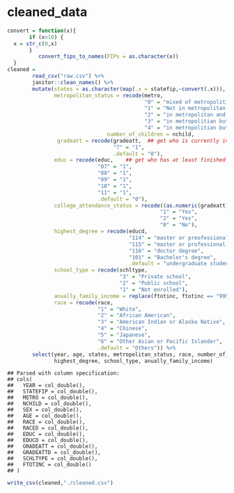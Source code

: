 cleaned\_data
================

``` r
convert = function(x){
       if (x<10) {
  x = str_c(0,x) 
       }
          convert_fips_to_names(FIPs = as.character(x)) 
  }
cleaned = 
        read_csv("raw.csv") %>% 
        janitor::clean_names() %>% 
        mutate(states = as.character(map(.x = statefip,~convert(.x))), ##output is a list, convert to  characters
               metropolitan_status = recode(metro, 
                                            "0" = "mixed of metropolitian status", 
                                            "1" = "Not in metropolitan area",
                                            "2" = "in metropolitan and central city",
                                            "3" = "in metropolitian but not in central city",
                                            "4" = "in metropolitian but mixed of central city"),
                                number_of_children = nchild,
                gradeatt = recode(gradeatt,  ## get who is currently in his/her freshman year
                                  "7" = "1",
                                  .default = "0"),
               educ = recode(educ,    ## get who has at least finished the freshman year
                             "07" = "1",
                             "08" = "1",
                             "09" = "1",
                             "10" = "1",
                             "11" = "1",
                             .default = "0"),
               college_attendance_status = recode((as.numeric(gradeatt) + as.numeric(educ)), 
                                                 "1" = "Yes",
                                                 "2" = "Yes",
                                                 "0" = "No"),
               highest_degree = recode(educd, 
                                       "114" = "master or preofessional degree",
                                       "115" = "master or professional degree",
                                       "116" = "doctor degree",
                                       "101" = "Bachelor's degree",
                                       .default = "undergraduate student or below"),
               school_type = recode(schltype,
                                    "3" = "Private school",
                                    "2" = "Public school",
                                    "1" = "Not enrolled"),
               anually_family_income = replace(ftotinc, ftotinc == "9999999", NA),
               race = recode(race,
                             "1" = "White",
                             "2" = "African American",
                             "3" = "American Indian or Alaska Native",
                             "4" = "Chinese",
                             "5" = "Japanese",
                             "6" = "Other Asian or Pacific Islander",
                             .default = "Others")) %>% 
        select(year, age, states, metropolitan_status, race, number_of_children, college_attendance_status,
               highest_degree, school_type, anually_family_income)
```

    ## Parsed with column specification:
    ## cols(
    ##   YEAR = col_double(),
    ##   STATEFIP = col_double(),
    ##   METRO = col_double(),
    ##   NCHILD = col_double(),
    ##   SEX = col_double(),
    ##   AGE = col_double(),
    ##   RACE = col_double(),
    ##   RACED = col_double(),
    ##   EDUC = col_double(),
    ##   EDUCD = col_double(),
    ##   GRADEATT = col_double(),
    ##   GRADEATTD = col_double(),
    ##   SCHLTYPE = col_double(),
    ##   FTOTINC = col_double()
    ## )

``` r
write_csv(cleaned,"./cleaned.csv")
```
